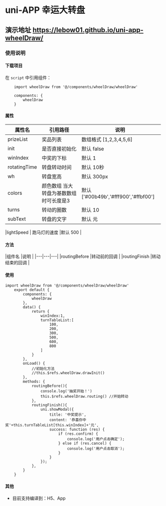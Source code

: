 # uni-APP 幸运大转盘
## 演示地址  https://lebow01.github.io/uni-app-wheelDraw/
### 使用说明

#### 下载项目
在 ``script`` 中引用组件：

```
	import wheelDraw from '@/components/wheelDraw/wheelDraw'

	components: {
		wheelDraw
	}
```

#### 属性

|属性名			| 引用路径														|说明			      	|
|---|---|---|
|prizeList		| 奖品列表 														|数组格式 [1,2,3,4,5,6]  |
|init			| 是否直接初始化 													|默认 false             	|
|winIndex		| 中奖的下标 													|默认 1             		|
|rotatingTime   | 转盘转动时间 													|默认 10秒             	|
|wh   			| 转盘宽高 													    |默认 300px             	|
|colors   		| 颜色数组 当大转盘为基数数组时可长度是3 							|默认 ['#00b49b','#fff900','#ffbf00']            	|
|turns   		| 转动的圈数  													|默认 10            	|
|subText   		| 转盘的文字  													|默认 元          	|

|lightSpeed     | 跑马灯的速度													|默认 500          	|

#### 方法

|组件名			|说明													|
|---|---|---|
|routingBefore		|转动前的回调					|
|routingFinish		|转动结束的回调				|


#### 使用
```
import wheelDraw from '@/components/wheelDraw/wheelDraw'
	export default {
		components: {
			wheelDraw
		},
		data() {
			return {
				winIndex:1,
				turnTableList:[
					100,
					200,
					300,
					500,
					600,
					800
				]
			}
		},
		onLoad() {
			//初始化方法
			//this.$refs.wheelDraw.drawInit()
		},
		methods: {
			routingBefore(){
				console.log('抽奖开始！')
				this.$refs.wheelDraw.routing() //开始转动
			},
			routingFinish(){
				uni.showModal({
					title: '中奖提示',
					content: '恭喜你中奖'+this.turnTableList[this.winIndex]+'元',
					success: function (res) {
						if (res.confirm) {
							console.log('用户点击确定');
						} else if (res.cancel) {
							console.log('用户点击取消');
						}
					}
				});
			},
		}
	}
```
#### 其他

- 目前支持编译到：H5、App
